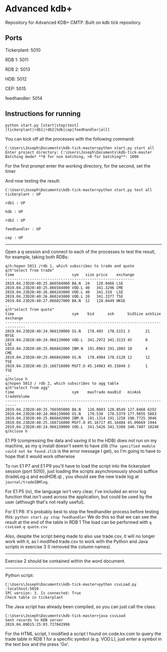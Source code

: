 
# Advanced kdb+

Repository for Advanced KDB+ CMTP. Built on kdb tick repository.


## Ports

Tickerplant: 5010  

RDB 1:       5011  

RDB 2:       5013  

HDB:         5012  

CEP:         5015

feedhandler: 5014


## Instructions for running

`python start.py [start|stop|test][tickerplant|rdb1|rdb2|hdb|cep|feedhandler|all] `  

You can kick off all the processes with the following command:  
```
C:\Users\Joseph\Documents\kdb-tick-master>python start.py start all
Enter project directory: C:\Users\Joseph\Documents\kdb-tick-master
Batching mode? **0 for non batching, >0 for batching**: 1000
```
For the first prompt enter the working directory, for the second, set the timer

And now testing the result:
```
C:\Users\Joseph\Documents\kdb-tick-master>python start.py test all
tickerplant : UP

rdb1 : UP

hdb : UP

rdb2 : UP

feedhandler : UP

cep : UP
```
---
Open a q session and connect to each of the processes to test the result, for example, taking both RDBs:
```
q)h:hopen 5011 /rdb 1, which subscribes to trade and quote
q)h"select from trade"
time                          sym   size price    exchange
----------------------------------------------------------
2019.04.23D20:40:25.866584000 BA.N  24   128.0466 LSE
2019.04.23D20:40:25.866584000 VOD.L 40   341.3296 CME
2019.04.23D20:40:26.866243000 VOD.L 40   341.319  LSE
2019.04.23D20:40:26.866243000 VOD.L 20   341.3377 TSE
2019.04.23D20:40:27.866827000 BA.N  12   128.0449 HKSE
..
q)h"select from quote"
time                          sym    bid      ask      bidSize askSize exchange
-------------------------------------------------------------------------------
2019.04.23D20:40:24.966139000 GS.N   178.493  178.5151 3       21      NYSE
2019.04.23D20:40:24.966139000 VOD.L  341.2972 341.3133 45      0       LSE
2019.04.23D20:40:25.066842000 IBM.N  191.0963 191.1003 10      4       CME
2019.04.23D20:40:25.066842000 GS.N   178.4984 178.5128 12      12      TSE
2019.04.23D20:40:25.166716000 MSFT.O 45.14983 45.15049 3       1       TSE
..
q)hclose h
q)hopen 5013 / rdb 2, which subscribes to agg table
q)h"select from agg"
time                          sym    maxTrade maxBid   minAsk   tradeVolume
---------------------------------------------------------------------------
2019.04.23D20:40:25.766505000 BA.N   128.0603 128.0549 127.8468 6292
2019.04.23D20:40:24.966139000 GS.N   178.538  178.5379 177.9855 5883
2019.04.23D20:40:25.066842000 IBM.N  191.1314 191.1258 190.7725 3046
2019.04.23D20:40:25.166716000 MSFT.O 45.16717 45.16484 45.09669 1944
2019.04.23D20:40:24.966139000 VOD.L  341.5426 341.5388 340.7407 10240
q)hclose h
```
E1 P9 (compressing the data and saving it to the HDB) does not run on my machine, as my q install doesn't seem to have zlib (`The specified module could not be found.zlib` is the error message I get), so I'm going to have to hope that it would work otherwise

To run E1 P7 and E1 P9 you'll have to load the script into the tickerplant session (port 5010), just loading the scripts asynchronously should suffice (tradeLog.q and eodHDB.q) , you should see the new trade log at `journal/tradeIBMlog`.

For E1 P5 (iv),  the language isn't very clear, I've included an error log function that isn't used across the application, but could be used by the user (although that's not really useful).

For E1 P8:
It's probably best to stop the feedhandler process before testing this:
`python start.py stop feedhandler`
We do this so that we can see the result at the end of the table in RDB 1
 The load can be performed with `q csvLoad.q quote.csv`  

Also, despite the script being made to also use trade.csv, it will no longer work with it, as I modified trade.csv to work with the Python and Java scripts in exercise 3 (I removed the column names).

---

Exercise 2 should be contained within the word document.

---
Python script:
```
C:\Users\Joseph\Documents\kdb-tick-master>python csvLoad.py
:localhost:5010
IPC version: 3. Is connected: True
Check table in tickerplant
```
The Java script has already been compiled, so you can just call the class:
```
C:\Users\Joseph\Documents\kdb-tick-master>java csvLoad
Sent records to KDB server
2019.04.09D15:25:03.727042998
```

For the HTML script, I modified a script I found on code.kx.com to query the trade table in RDB 1 for a specific symbol (e.g. VOD.L), just enter a symbol in the text box and the press 'Go'.


